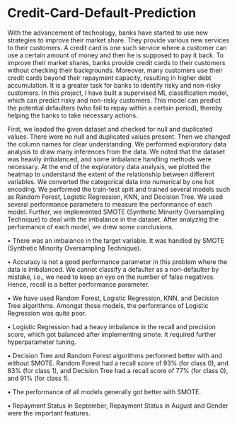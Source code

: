 # Credit-Card-Default-Prediction
With the advancement of technology, banks have started to use new strategies to improve their market share. They provide various new services to their customers. A credit card is one such service where a customer can use a certain amount of money and then he is supposed to pay it back. To improve their market shares, banks provide credit cards to their customers without checking their backgrounds. Moreover, many customers use their credit cards beyond their repayment capacity, resulting in higher debt accumulation. It is a greater task for banks to identify risky and non-risky customers. In this project, I have built a supervised ML classification model, which can predict risky and non-risky customers. This model can predict the potential defaulters (who fail to repay within a certain period), thereby helping the banks to take necessary actions.

First, we loaded the given dataset and checked for null and duplicated values. There were no null and duplicated values present. Then we changed the column names for clear understanding. We performed exploratory data analysis to draw many inferences from the data. We noted that the dataset was heavily imbalanced, and some imbalance handling methods were necessary. At the end of the exploratory data analysis, we plotted the heatmap to understand the extent of the relationship between different variables. We converted the categorical data into numerical by one hot encoding. We performed the train-test split and trained several models such as Random Forest, Logistic Regression, KNN, and Decision Tree. We used several performance parameters to measure the performance of each model. Further, we implemented SMOTE (Synthetic Minority Oversampling Technique) to deal with the imbalance in the dataset. After analyzing the performance of each model, we drew some conclusions.

•	There was an imbalance in the target variable. It was handled by SMOTE (Synthetic Minority Oversampling Technique).

•	Accuracy is not a good performance parameter in this problem where the data is imbalanced. We cannot classify a defaulter as a non-defaulter by mistake, i.e., we need to keep an eye on the number of false negatives. Hence, recall is a better performance parameter.

•	We have used Random Forest, Logistic Regression, KNN, and Decision Tree algorithms. Amongst these models, the performance of Logistic Regression was quite poor.

•	Logistic Regression had a heavy imbalance in the recall and precision score, which got balanced after implementing smote. It required further hyperparameter tuning.

•	Decision Tree and Random Forest algorithms performed better with and without SMOTE. Random Forest had a recall score of 93% (for class 0), and 83% (for class 1), and Decision Tree had a recall score of 77% (for class 0), and 91% (for class 1).

•	The performance of all models generally got better with SMOTE.

•	Repayment Status in September, Repayment Status in August and Gender were the important features.

